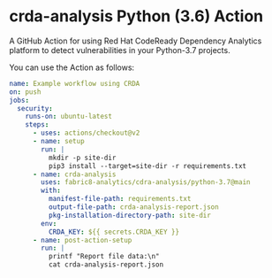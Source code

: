 # crda-analysis Python (3.6)  Action

A GitHub Action for using Red Hat CodeReady Dependency Analytics platform to detect vulnerabilities in your Python-3.7 projects.

You can use the Action as follows:

```yaml
name: Example workflow using CRDA
on: push
jobs:
  security:
    runs-on: ubuntu-latest
    steps:
      - uses: actions/checkout@v2
      - name: setup
        run: |
          mkdir -p site-dir
          pip3 install --target=site-dir -r requirements.txt      
      - name: crda-analysis
        uses: fabric8-analytics/cdra-analysis/python-3.7@main
        with:
          manifest-file-path: requirements.txt
          output-file-path: crda-analysis-report.json
          pkg-installation-directory-path: site-dir
        env:
          CRDA_KEY: ${{ secrets.CRDA_KEY }}
      - name: post-action-setup
        run: |
          printf "Report file data:\n"
          cat crda-analysis-report.json
```
